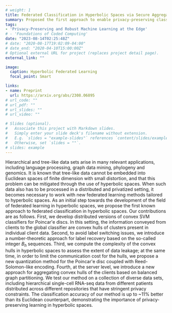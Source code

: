 ```yaml
---
# weight: 1
title: Federated Classification in Hyperbolic Spaces via Secure Aggregation of Convex Hulls 
summary: Proposed the first approach to enable privacy-preserving classification in hyperbolic geometry in the federated setting. 
tags:
- 'Privacy-Preserving and Robust Machine Learning at the Edge'
# - 'Foundations of Coded Computing'
date: "2023-08-14T02:25:48Z"
# date: "2020-08-17T19:02:09-04:00"
# date_end: "2020-04-10T15:00:00Z"
# Optional external URL for project (replaces project detail page).
external_link: ""

image:
  caption: Hyperbolic Federated Learning  
  focal_point: Smart

links:
- name: Preprint
  url: https://arxiv.org/abs/2308.06895
# url_code: ""
# url_pdf: ""
# url_slides: ""
# url_video: ""

# Slides (optional).
#   Associate this project with Markdown slides.
#   Simply enter your slide deck's filename without extension.
#   E.g. `slides = "example-slides"` references `content/slides/example-slides.md`.
#   Otherwise, set `slides = ""`.
# slides: example
---
```


Hierarchical and tree-like data sets arise in many relevant applications, including language processing, graph data mining, phylogeny and genomics. It is known that tree-like data cannot be embedded into Euclidean spaces of finite dimension with small distortion, and that this problem can be mitigated through the use of hyperbolic spaces. When such data also has to be processed in a distributed and privatized setting, it becomes necessary to work with new federated learning methods tailored to hyperbolic spaces. As an initial step towards the development of the field of federated learning in hyperbolic spaces, we propose the first known approach to federated classification in hyperbolic spaces. Our contributions are as follows. First, we develop distributed versions of convex SVM classifiers for Poincar\'e discs. In this setting, the information conveyed from clients to the global classifier are convex hulls of clusters present in individual client data. Second, to avoid label switching issues, we introduce a number-theoretic approach for label recovery based on the so-called integer $B_h$ sequences. Third, we compute the complexity of the convex hulls in hyperbolic spaces to assess the extent of data leakage; at the same time, in order to limit the communication cost for the hulls, we propose a new quantization method for the Poincar\'e disc coupled with Reed-Solomon-like encoding. Fourth, at the server level, we introduce a new approach for aggregating convex hulls of the clients based on balanced graph partitioning. We test our method on a collection of diverse data sets, including hierarchical single-cell RNA-seq data from different patients distributed across different repositories that have stringent privacy constraints. The classification accuracy of our method is up to ~11\% better than its Euclidean counterpart, demonstrating the importance of privacy-preserving learning in hyperbolic spaces.